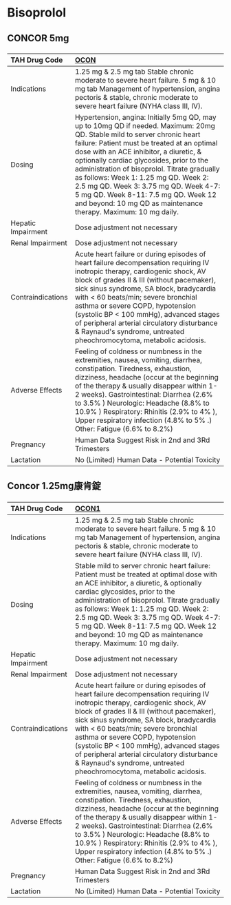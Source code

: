 # Bisoprolol

## CONCOR 5mg

##### 

| TAH Drug Code      | [OCON](https://www.tahsda.org.tw/drugs/hissearch.php?drug_code=OCON)                                                                                                                                                                                                                                                                                                                                                                                                                                       |
|:-------------------|:-----------------------------------------------------------------------------------------------------------------------------------------------------------------------------------------------------------------------------------------------------------------------------------------------------------------------------------------------------------------------------------------------------------------------------------------------------------------------------------------------------------|
| Indications        | 1.25 mg & 2.5 mg tab Stable chronic moderate to severe heart failure. 5 mg & 10 mg tab Management of hypertension, angina pectoris & stable, chronic moderate to severe heart failure (NYHA class III, IV).                                                                                                                                                                                                                                                                                                |
| Dosing             | Hypertension, angina: Initially 5mg QD, may up to 10mg QD if needed. Maximum: 20mg QD. Stable mild to server chronic heart failure: Patient must be treated at an optimal dose with an ACE inhibitor, a diuretic, & optionally cardiac glycosides, prior to the administration of bisoprolol. Titrate gradually as follows: Week 1: 1.25 mg QD. Week 2: 2.5 mg QD. Week 3: 3.75 mg QD. Week 4-7: 5 mg QD. Week 8-11: 7.5 mg QD. Week 12 and beyond: 10 mg QD as maintenance therapy. Maximum: 10 mg daily. |
| Hepatic Impairment | Dose adjustment not necessary                                                                                                                                                                                                                                                                                                                                                                                                                                                                              |
| Renal Impairment   | Dose adjustment not necessary                                                                                                                                                                                                                                                                                                                                                                                                                                                                              |
| Contraindications  | Acute heart failure or during episodes of heart failure decompensation requiring IV inotropic therapy, cardiogenic shock, AV block of grades II & III (without pacemaker), sick sinus syndrome, SA block, bradycardia with < 60 beats/min; severe bronchial asthma or severe COPD, hypotension (systolic BP < 100 mmHg), advanced stages of peripheral arterial circulatory disturbance & Raynaud's syndrome, untreated pheochromocytoma, metabolic acidosis.                                              |
| Adverse Effects    | Feeling of coldness or numbness in the extremities, nausea, vomiting, diarrhea, constipation. Tiredness, exhaustion, dizziness, headache (occur at the beginning of the therapy & usually disappear within 1-2 weeks). Gastrointestinal: Diarrhea (2.6% to 3.5% ) Neurologic: Headache (8.8% to 10.9% ) Respiratory: Rhinitis (2.9% to 4% ), Upper respiratory infection (4.8% to 5% .) Other: Fatigue (6.6% to 8.2%)                                                                                      |
| Pregnancy          | Human Data Suggest Risk in 2nd and 3Rd Trimesters                                                                                                                                                                                                                                                                                                                                                                                                                                                          |
| Lactation          | No (Limited) Human Data - Potential Toxicity                                                                                                                                                                                                                                                                                                                                                                                                                                                               |

## Concor 1.25mg康肯錠

##### 

| TAH Drug Code      | [OCON1](https://www.tahsda.org.tw/drugs/hissearch.php?drug_code=OCON1)                                                                                                                                                                                                                                                                                                                                                                                        |
|:-------------------|:--------------------------------------------------------------------------------------------------------------------------------------------------------------------------------------------------------------------------------------------------------------------------------------------------------------------------------------------------------------------------------------------------------------------------------------------------------------|
| Indications        | 1.25 mg & 2.5 mg tab Stable chronic moderate to severe heart failure. 5 mg & 10 mg tab Management of hypertension, angina pectoris & stable, chronic moderate to severe heart failure (NYHA class III, IV).                                                                                                                                                                                                                                                   |
| Dosing             | Stable mild to server chronic heart failure: Patient must be treated at optimal dose with an ACE inhibitor, a diuretic, & optionally cardiac glycosides, prior to the administration of bisoprolol. Titrate gradually as follows: Week 1: 1.25 mg QD. Week 2: 2.5 mg QD. Week 3: 3.75 mg QD. Week 4-7: 5 mg QD. Week 8-11: 7.5 mg QD. Week 12 and beyond: 10 mg QD as maintenance therapy. Maximum: 10 mg daily.                                              |
| Hepatic Impairment | Dose adjustment not necessary                                                                                                                                                                                                                                                                                                                                                                                                                                 |
| Renal Impairment   | Dose adjustment not necessary                                                                                                                                                                                                                                                                                                                                                                                                                                 |
| Contraindications  | Acute heart failure or during episodes of heart failure decompensation requiring IV inotropic therapy, cardiogenic shock, AV block of grades II & III (without pacemaker), sick sinus syndrome, SA block, bradycardia with < 60 beats/min; severe bronchial asthma or severe COPD, hypotension (systolic BP < 100 mmHg), advanced stages of peripheral arterial circulatory disturbance & Raynaud's syndrome, untreated pheochromocytoma, metabolic acidosis. |
| Adverse Effects    | Feeling of coldness or numbness in the extremities, nausea, vomiting, diarrhea, constipation. Tiredness, exhaustion, dizziness, headache (occur at the beginning of the therapy & usually disappear within 1-2 weeks). Gastrointestinal: Diarrhea (2.6% to 3.5% ) Neurologic: Headache (8.8% to 10.9% ) Respiratory: Rhinitis (2.9% to 4% ), Upper respiratory infection (4.8% to 5% .) Other: Fatigue (6.6% to 8.2%)                                         |
| Pregnancy          | Human Data Suggest Risk in 2nd and 3Rd Trimesters                                                                                                                                                                                                                                                                                                                                                                                                             |
| Lactation          | No (Limited) Human Data - Potential Toxicity                                                                                                                                                                                                                                                                                                                                                                                                                  |

